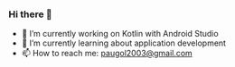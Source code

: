 ### Hi there 👋

- 🔭 I’m currently working on Kotlin with Android Studio
- 🌱 I’m currently learning about application development 
- 📫 How to reach me: paugol2003@gmail.com
